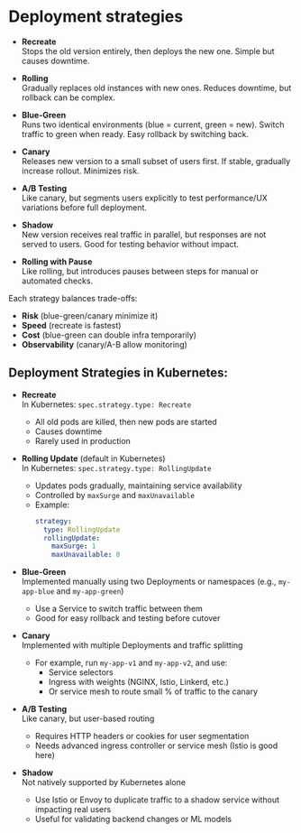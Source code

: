 
# Deployment strategies 

- **Recreate**  
  Stops the old version entirely, then deploys the new one. Simple but causes downtime.

- **Rolling**  
  Gradually replaces old instances with new ones. Reduces downtime, but rollback can be complex.

- **Blue-Green**  
  Runs two identical environments (blue = current, green = new). Switch traffic to green when ready. Easy rollback by switching back.

- **Canary**  
  Releases new version to a small subset of users first. If stable, gradually increase rollout. Minimizes risk.

- **A/B Testing**  
  Like canary, but segments users explicitly to test performance/UX variations before full deployment.

- **Shadow**  
  New version receives real traffic in parallel, but responses are not served to users. Good for testing behavior without impact.

- **Rolling with Pause**  
  Like rolling, but introduces pauses between steps for manual or automated checks.

Each strategy balances trade-offs:
- **Risk** (blue-green/canary minimize it)
- **Speed** (recreate is fastest)
- **Cost** (blue-green can double infra temporarily)
- **Observability** (canary/A-B allow monitoring)

## Deployment Strategies in Kubernetes:

- **Recreate**  
  In Kubernetes: `spec.strategy.type: Recreate`  
  - All old pods are killed, then new pods are started  
  - Causes downtime  
  - Rarely used in production

- **Rolling Update** (default in Kubernetes)  
  In Kubernetes: `spec.strategy.type: RollingUpdate`  
  - Updates pods gradually, maintaining service availability  
  - Controlled by `maxSurge` and `maxUnavailable`  
  - Example:
    ```yaml
    strategy:
      type: RollingUpdate
      rollingUpdate:
        maxSurge: 1
        maxUnavailable: 0
    ```

- **Blue-Green**  
  Implemented manually using two Deployments or namespaces (e.g., `my-app-blue` and `my-app-green`)  
  - Use a Service to switch traffic between them  
  - Good for easy rollback and testing before cutover

- **Canary**  
  Implemented with multiple Deployments and traffic splitting  
  - For example, run `my-app-v1` and `my-app-v2`, and use:
    - Service selectors
    - Ingress with weights (NGINX, Istio, Linkerd, etc.)
    - Or service mesh to route small % of traffic to the canary

- **A/B Testing**  
  Like canary, but user-based routing  
  - Requires HTTP headers or cookies for user segmentation  
  - Needs advanced ingress controller or service mesh (Istio is good here)

- **Shadow**  
  Not natively supported by Kubernetes alone  
  - Use Istio or Envoy to duplicate traffic to a shadow service without impacting real users  
  - Useful for validating backend changes or ML models
